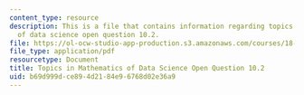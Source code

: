```yaml
---
content_type: resource
description: This is a file that contains information regarding topics in mathematics
  of data science open question 10.2.
file: https://ol-ocw-studio-app-production.s3.amazonaws.com/courses/18-s096-topics-in-mathematics-of-data-science-fall-2015/b69d999dce894d2184e96768d02e36a9_MIT18_S096F15_Open10.2.pdf
file_type: application/pdf
resourcetype: Document
title: Topics in Mathematics of Data Science Open Question 10.2
uid: b69d999d-ce89-4d21-84e9-6768d02e36a9
---
```

